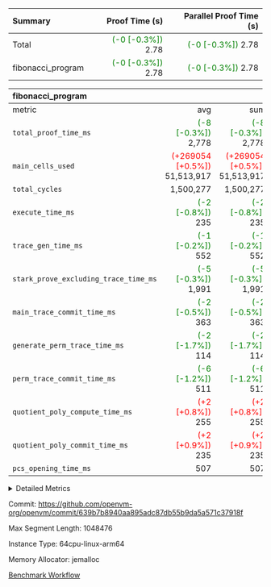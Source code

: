 | Summary | Proof Time (s) | Parallel Proof Time (s) |
|:---|---:|---:|
| Total | <span style='color: green'>(-0 [-0.3%])</span> 2.78 | <span style='color: green'>(-0 [-0.3%])</span> 2.78 |
| fibonacci_program | <span style='color: green'>(-0 [-0.3%])</span> 2.78 | <span style='color: green'>(-0 [-0.3%])</span> 2.78 |


| fibonacci_program |||||
|:---|---:|---:|---:|---:|
|metric|avg|sum|max|min|
| `total_proof_time_ms ` | <span style='color: green'>(-8 [-0.3%])</span> 2,778 | <span style='color: green'>(-8 [-0.3%])</span> 2,778 | <span style='color: green'>(-8 [-0.3%])</span> 2,778 | <span style='color: green'>(-8 [-0.3%])</span> 2,778 |
| `main_cells_used     ` | <span style='color: red'>(+269054 [+0.5%])</span> 51,513,917 | <span style='color: red'>(+269054 [+0.5%])</span> 51,513,917 | <span style='color: red'>(+269054 [+0.5%])</span> 51,513,917 | <span style='color: red'>(+269054 [+0.5%])</span> 51,513,917 |
| `total_cycles        ` |  1,500,277 |  1,500,277 |  1,500,277 |  1,500,277 |
| `execute_time_ms     ` | <span style='color: green'>(-2 [-0.8%])</span> 235 | <span style='color: green'>(-2 [-0.8%])</span> 235 | <span style='color: green'>(-2 [-0.8%])</span> 235 | <span style='color: green'>(-2 [-0.8%])</span> 235 |
| `trace_gen_time_ms   ` | <span style='color: green'>(-1 [-0.2%])</span> 552 | <span style='color: green'>(-1 [-0.2%])</span> 552 | <span style='color: green'>(-1 [-0.2%])</span> 552 | <span style='color: green'>(-1 [-0.2%])</span> 552 |
| `stark_prove_excluding_trace_time_ms` | <span style='color: green'>(-5 [-0.3%])</span> 1,991 | <span style='color: green'>(-5 [-0.3%])</span> 1,991 | <span style='color: green'>(-5 [-0.3%])</span> 1,991 | <span style='color: green'>(-5 [-0.3%])</span> 1,991 |
| `main_trace_commit_time_ms` | <span style='color: green'>(-2 [-0.5%])</span> 363 | <span style='color: green'>(-2 [-0.5%])</span> 363 | <span style='color: green'>(-2 [-0.5%])</span> 363 | <span style='color: green'>(-2 [-0.5%])</span> 363 |
| `generate_perm_trace_time_ms` | <span style='color: green'>(-2 [-1.7%])</span> 114 | <span style='color: green'>(-2 [-1.7%])</span> 114 | <span style='color: green'>(-2 [-1.7%])</span> 114 | <span style='color: green'>(-2 [-1.7%])</span> 114 |
| `perm_trace_commit_time_ms` | <span style='color: green'>(-6 [-1.2%])</span> 511 | <span style='color: green'>(-6 [-1.2%])</span> 511 | <span style='color: green'>(-6 [-1.2%])</span> 511 | <span style='color: green'>(-6 [-1.2%])</span> 511 |
| `quotient_poly_compute_time_ms` | <span style='color: red'>(+2 [+0.8%])</span> 255 | <span style='color: red'>(+2 [+0.8%])</span> 255 | <span style='color: red'>(+2 [+0.8%])</span> 255 | <span style='color: red'>(+2 [+0.8%])</span> 255 |
| `quotient_poly_commit_time_ms` | <span style='color: red'>(+2 [+0.9%])</span> 235 | <span style='color: red'>(+2 [+0.9%])</span> 235 | <span style='color: red'>(+2 [+0.9%])</span> 235 | <span style='color: red'>(+2 [+0.9%])</span> 235 |
| `pcs_opening_time_ms ` |  507 |  507 |  507 |  507 |



<details>
<summary>Detailed Metrics</summary>

| group | num_segments | keygen_time_ms | commit_exe_time_ms |
| --- | --- | --- | --- |
| fibonacci_program | 1 | 260 | 5 | 

| group | air_name | quotient_deg | interactions | constraints |
| --- | --- | --- | --- | --- |
| fibonacci_program | AccessAdapterAir<16> | 2 | 5 | 12 | 
| fibonacci_program | AccessAdapterAir<2> | 2 | 5 | 12 | 
| fibonacci_program | AccessAdapterAir<32> | 2 | 5 | 12 | 
| fibonacci_program | AccessAdapterAir<4> | 2 | 5 | 12 | 
| fibonacci_program | AccessAdapterAir<8> | 2 | 5 | 12 | 
| fibonacci_program | BitwiseOperationLookupAir<8> | 2 | 2 | 4 | 
| fibonacci_program | MemoryMerkleAir<8> | 2 | 4 | 39 | 
| fibonacci_program | PersistentBoundaryAir<8> | 2 | 3 | 7 | 
| fibonacci_program | PhantomAir | 2 | 3 | 5 | 
| fibonacci_program | Poseidon2PeripheryAir<BabyBearParameters>, 1> | 2 | 1 | 286 | 
| fibonacci_program | ProgramAir | 1 | 1 | 4 | 
| fibonacci_program | RangeTupleCheckerAir<2> | 1 | 1 | 4 | 
| fibonacci_program | Rv32HintStoreAir | 2 | 18 | 28 | 
| fibonacci_program | VariableRangeCheckerAir | 1 | 1 | 4 | 
| fibonacci_program | VmAirWrapper<Rv32BaseAluAdapterAir, BaseAluCoreAir<4, 8> | 2 | 20 | 37 | 
| fibonacci_program | VmAirWrapper<Rv32BaseAluAdapterAir, LessThanCoreAir<4, 8> | 2 | 18 | 40 | 
| fibonacci_program | VmAirWrapper<Rv32BaseAluAdapterAir, ShiftCoreAir<4, 8> | 2 | 24 | 91 | 
| fibonacci_program | VmAirWrapper<Rv32BranchAdapterAir, BranchEqualCoreAir<4> | 2 | 11 | 20 | 
| fibonacci_program | VmAirWrapper<Rv32BranchAdapterAir, BranchLessThanCoreAir<4, 8> | 2 | 13 | 35 | 
| fibonacci_program | VmAirWrapper<Rv32CondRdWriteAdapterAir, Rv32JalLuiCoreAir> | 2 | 10 | 18 | 
| fibonacci_program | VmAirWrapper<Rv32JalrAdapterAir, Rv32JalrCoreAir> | 2 | 16 | 20 | 
| fibonacci_program | VmAirWrapper<Rv32LoadStoreAdapterAir, LoadSignExtendCoreAir<4, 8> | 2 | 18 | 33 | 
| fibonacci_program | VmAirWrapper<Rv32LoadStoreAdapterAir, LoadStoreCoreAir<4> | 2 | 17 | 40 | 
| fibonacci_program | VmAirWrapper<Rv32MultAdapterAir, DivRemCoreAir<4, 8> | 2 | 25 | 84 | 
| fibonacci_program | VmAirWrapper<Rv32MultAdapterAir, MulHCoreAir<4, 8> | 2 | 24 | 31 | 
| fibonacci_program | VmAirWrapper<Rv32MultAdapterAir, MultiplicationCoreAir<4, 8> | 2 | 19 | 19 | 
| fibonacci_program | VmAirWrapper<Rv32RdWriteAdapterAir, Rv32AuipcCoreAir> | 2 | 12 | 14 | 
| fibonacci_program | VmConnectorAir | 2 | 5 | 11 | 

| group | air_name | segment | rows | prep_cols | perm_cols | main_cols | cells |
| --- | --- | --- | --- | --- | --- | --- | --- |
| fibonacci_program | AccessAdapterAir<8> | 0 | 128 |  | 16 | 17 | 4,224 | 
| fibonacci_program | BitwiseOperationLookupAir<8> | 0 | 65,536 | 3 | 8 | 2 | 655,360 | 
| fibonacci_program | MemoryMerkleAir<8> | 0 | 512 |  | 16 | 32 | 24,576 | 
| fibonacci_program | PersistentBoundaryAir<8> | 0 | 128 |  | 12 | 20 | 4,096 | 
| fibonacci_program | PhantomAir | 0 | 1 |  | 12 | 6 | 18 | 
| fibonacci_program | Poseidon2PeripheryAir<BabyBearParameters>, 1> | 0 | 256 |  | 8 | 300 | 78,848 | 
| fibonacci_program | ProgramAir | 0 | 8,192 |  | 8 | 10 | 147,456 | 
| fibonacci_program | RangeTupleCheckerAir<2> | 0 | 524,288 | 2 | 8 | 1 | 4,718,592 | 
| fibonacci_program | Rv32HintStoreAir | 0 | 4 |  | 44 | 32 | 304 | 
| fibonacci_program | VariableRangeCheckerAir | 0 | 262,144 | 2 | 8 | 1 | 2,359,296 | 
| fibonacci_program | VmAirWrapper<Rv32BaseAluAdapterAir, BaseAluCoreAir<4, 8> | 0 | 1,048,576 |  | 52 | 36 | 92,274,688 | 
| fibonacci_program | VmAirWrapper<Rv32BaseAluAdapterAir, LessThanCoreAir<4, 8> | 0 | 524,288 |  | 40 | 37 | 40,370,176 | 
| fibonacci_program | VmAirWrapper<Rv32BranchAdapterAir, BranchEqualCoreAir<4> | 0 | 262,144 |  | 28 | 26 | 14,155,776 | 
| fibonacci_program | VmAirWrapper<Rv32BranchAdapterAir, BranchLessThanCoreAir<4, 8> | 0 | 8 |  | 32 | 32 | 512 | 
| fibonacci_program | VmAirWrapper<Rv32CondRdWriteAdapterAir, Rv32JalLuiCoreAir> | 0 | 131,072 |  | 28 | 18 | 6,029,312 | 
| fibonacci_program | VmAirWrapper<Rv32JalrAdapterAir, Rv32JalrCoreAir> | 0 | 32 |  | 36 | 28 | 2,048 | 
| fibonacci_program | VmAirWrapper<Rv32LoadStoreAdapterAir, LoadStoreCoreAir<4> | 0 | 128 |  | 52 | 41 | 11,904 | 
| fibonacci_program | VmAirWrapper<Rv32RdWriteAdapterAir, Rv32AuipcCoreAir> | 0 | 16 |  | 28 | 20 | 768 | 
| fibonacci_program | VmConnectorAir | 0 | 2 | 1 | 16 | 5 | 42 | 

| group | segment | trace_gen_time_ms | total_proof_time_ms | total_cycles | total_cells | stark_prove_excluding_trace_time_ms | quotient_poly_compute_time_ms | quotient_poly_commit_time_ms | perm_trace_commit_time_ms | pcs_opening_time_ms | main_trace_commit_time_ms | main_cells_used | generate_perm_trace_time_ms | execute_time_ms |
| --- | --- | --- | --- | --- | --- | --- | --- | --- | --- | --- | --- | --- | --- | --- |
| fibonacci_program | 0 | 552 | 2,778 | 1,500,277 | 160,837,996 | 1,991 | 255 | 235 | 511 | 507 | 363 | 51,513,917 | 114 | 235 | 

| group | segment | trace_height_constraint | weighted_sum | threshold |
| --- | --- | --- | --- | --- |
| fibonacci_program | 0 | 0 | 3,932,542 | 2,013,265,921 | 
| fibonacci_program | 0 | 1 | 10,749,400 | 2,013,265,921 | 
| fibonacci_program | 0 | 2 | 1,966,271 | 2,013,265,921 | 
| fibonacci_program | 0 | 3 | 10,749,532 | 2,013,265,921 | 
| fibonacci_program | 0 | 4 | 1,664 | 2,013,265,921 | 
| fibonacci_program | 0 | 5 | 640 | 2,013,265,921 | 
| fibonacci_program | 0 | 6 | 7,209,100 | 2,013,265,921 | 
| fibonacci_program | 0 | 7 |  | 2,013,265,921 | 
| fibonacci_program | 0 | 8 | 35,535,101 | 2,013,265,921 | 

</details>


Commit: https://github.com/openvm-org/openvm/commit/639b7b8940aa895adc87db55b9da5a571c37918f

Max Segment Length: 1048476

Instance Type: 64cpu-linux-arm64

Memory Allocator: jemalloc

[Benchmark Workflow](https://github.com/openvm-org/openvm/actions/runs/14136879660)
